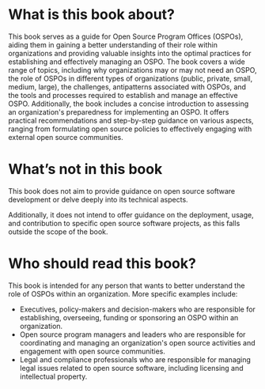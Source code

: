 # What is this book about?

This book serves as a guide for Open Source Program Offices (OSPOs), aiding them in gaining a better understanding of their role within organizations and providing valuable insights into the optimal practices for establishing and effectively managing an OSPO. The book covers a wide range of topics, including why organizations may or may not need an OSPO, the role of OSPOs in different types of organizations (public, private, small, medium, large), the challenges, antipatterns associated with OSPOs, and the 
tools and processes required to establish and manage an effective OSPO. Additionally, the book includes a concise introduction to assessing an organization's preparedness for implementing an OSPO. It offers practical recommendations and step-by-step guidance on various aspects, ranging from formulating open source policies to effectively engaging with external open source communities.

# What’s not in this book

This book does not aim to provide guidance on open source software development or delve deeply into its technical aspects.

Additionally, it does not intend to offer guidance on the deployment, usage, and contribution to specific open source software projects, as this falls outside the scope of the book.

# Who should read this book?

This book is intended for any person that wants to better understand the role of OSPOs within an organization.
More specific examples include:

* Executives, policy-makers and decision-makers who are responsible for establishing, overseeing, funding or sponsoring an OSPO within an organization.
* Open source program managers and leaders who are responsible for coordinating and managing an organization's open source activities and engagement with open source communities.
* Legal and compliance professionals who are responsible for managing legal issues related to open source software, including licensing and intellectual property.

